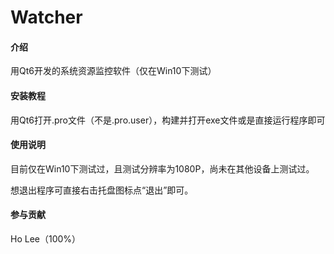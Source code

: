 # Watcher

#### 介绍
用Qt6开发的系统资源监控软件（仅在Win10下测试）


#### 安装教程
用Qt6打开.pro文件（不是.pro.user），构建并打开exe文件或是直接运行程序即可

#### 使用说明
目前仅在Win10下测试过，且测试分辨率为1080P，尚未在其他设备上测试过。

想退出程序可直接右击托盘图标点“退出”即可。

#### 参与贡献
Ho Lee（100%）

